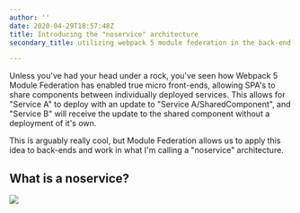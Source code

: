 ```yaml
---
author: ''
date: 2020-04-29T18:57:48Z
title: Introducing the "noservice" architecture
secondary_title: utilizing webpack 5 module federation in the back-end

---
```

Unless you've had your head under a rock, you've seen how Webpack 5 Module Federation has enabled true micro front-ends, allowing SPA's to share components between individually deployed services. This allows for "Service A" to deploy with an update to "Service A/SharedComponent", and "Service B" will receive the update to the shared component without a deployment of it's own.

This is arguably really cool, but Module Federation allows us to apply this idea to back-ends and work in what I'm calling a "noservice" architecture.

## What is a noservice?

![](/microservice-architecture.jpg)